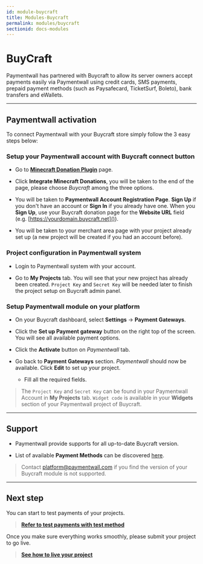 ```yaml
---
id: module-buycraft
title: Modules-Buycraft
permalink: modules/buycraft
sectionid: docs-modules
---
```


# BuyCraft

Paymentwall has partnered with Buycraft to allow its server owners accept payments easily via Paymentwall using credit cards, SMS payments, prepaid payment methods (such as Paysafecard, TicketSurf, Boleto), bank transfers and eWallets.

***

## Paymentwall activation

To connect Paymentwall with your Buycraft store simply follow the 3 easy steps below:

### Setup your Paymentwall account with Buycraft connect button
+ Go to **[Minecraft Donation Plugin](https://www.paymentwall.com/en/payment-solutions/minecraft-donation-plugin)** page.

+ Click **Integrate Minecraft Donations**, you will be taken to the end of the page, please choose *Buycraft* among the three options.

+ You will be taken to **Paymentwall Account Registration Page**. **Sign Up** if you don't have an account or **Sign In** if you already have one. When you **Sign Up**, use your Buycraft donation page for the **Website URL** field (e.g. [https://yourdomain.buycraft.net]()).

+ You will be taken to your merchant area page with your project already set up (a new project will be created if you had an account before).

### Project configuration in Paymentwall system

+ Login to Paymentwall system with your account.

+ Go to **My Projects** tab. You will see that your new project has already been created. ```Project Key``` and ```Secret Key``` will be needed later to finish the project setup on Buycraft admin panel.

### Setup Paymentwall module on your platform
+ On your Buycraft dashboard, select **Settings** -> **Payment Gateways**.

+ Click the **Set up Payment gateway** button on the right top of the screen. You will see all available payment options.

+ Click the **Activate** button on *Paymentwall* tab.

+ Go back to **Payment Gateways** section. *Paymentwall* should now be available. Click **Edit** to set up your project.

	- Fill all the required fields.

> The ```Project Key``` and ```Secret Key``` can be found in your Paymentwall Account in **My Projects** tab. ```Widget code``` is available in your **Widgets** section of your Paymentwall project of Buycraft.

***

## Support

+ Paymentwall provide supports for all up-to-date Buycraft version.

+ List of available **Payment Methods** can be discovered [here](https://www.paymentwall.com/en/payment-methods).

> Contact [platform@paymentwall.com](mailto:platform@paymentwall.com) if you find the version of your Buycraft module is not supported.

***

## Next step

You can start to test payments of your projects.

> **[Refer to test payments with test method](/sandbox/test-payment)**

Once you make sure everything works smoothly, please submit your project to go live.

> **[See how to live your project](/guides/review-home)**